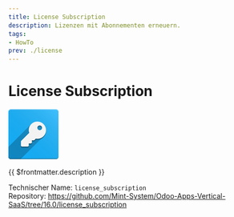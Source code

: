 ```yaml
---
title: License Subscription
description: Lizenzen mit Abonnementen erneuern.
tags:
- HowTo
prev: ./license
---
```

# License Subscription
![odoo_icons_license](attachments/odoo_icons_license.png)

{{ $frontmatter.description }}

Technischer Name: `license_subscription`\
Repository: <https://github.com/Mint-System/Odoo-Apps-Vertical-SaaS/tree/16.0/license_subscription>

